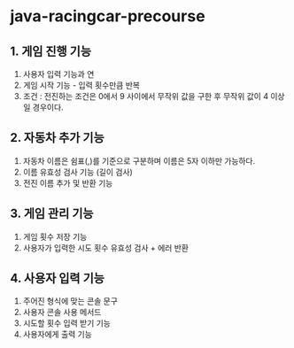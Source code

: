 # java-racingcar-precourse
## 1. 게임 진행 기능
1) 사용자 입력 기능과 연
2) 게임 시작 기능 - 입력 횟수만큼 반복
3) 조건 : 전진하는 조건은 0에서 9 사이에서 무작위 값을 구한 후 무작위 값이 4 이상일 경우이다.

## 2. 자동차 추가 기능
1) 자동차 이름은 쉼표(,)를 기준으로 구분하며 이름은 5자 이하만 가능하다.
2) 이름 유효성 검사 기능 (길이 검사)
3) 전진 이름 추가 및 반환 기능

## 3. 게임 관리 기능
1) 게임 횟수 저장 기능
2) 사용자가 입력한 시도 횟수 유효성 검사 + 에러 반환

## 4. 사용자 입력 기능
1) 주어진 형식에 맞는 콘솔 문구
2) 사용자 콘솔 사용 메서드
3) 시도할 횟수 입력 받기 기능
4) 사용자에게 출력 기능
